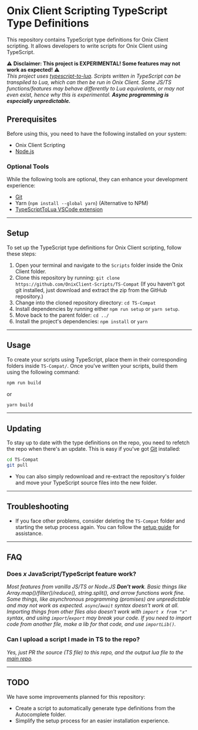 # Onix Client Scripting TypeScript Type Definitions

This repository contains TypeScript type definitions for Onix Client scripting. It allows developers to write scripts for Onix Client using TypeScript.<br>

⚠️ **Disclaimer: This project is EXPERIMENTAL! Some features may not work as expected!** ⚠️<br>
*This project uses [typescript-to-lua](https://typescripttolua.github.io/docs/). Scripts written in TypeScript can be transpiled to Lua, which can then be run in Onix Client. Some JS/TS functions/features may behave differently to Lua equivalents, or may not even exist, hence why this is experimental. **Async programming is especially unpredictable.***

## Prerequisites
Before using this, you need to have the following installed on your system:

- Onix Client Scripting
- [Node.js](https://nodejs.org/en/download/current)

### Optional Tools
While the following tools are optional, they can enhance your development experience:

- [Git](https://git-scm.com/downloads)
- Yarn (`npm install --global yarn`) (Alternative to NPM)
- [TypeScriptToLua VSCode extension](https://marketplace.visualstudio.com/items?itemName=typescript-to-lua.vscode-typescript-to-lua)

---
## Setup
To set up the TypeScript type definitions for Onix Client scripting, follow these steps:

1. Open your terminal and navigate to the `Scripts` folder inside the Onix Client folder.
2. Clone this repository by running: `git clone https://github.com/OnixClient-Scripts/TS-Compat` (If you haven't got git installed, just download and extract the zip from the GitHub repository.)
3. Change into the cloned repository directory: `cd TS-Compat`
4. Install dependencies by running either `npm run setup` or `yarn setup`.
5. Move back to the parent folder: `cd ../`
6. Install the project's dependencies: `npm install` or `yarn`
---
## Usage
To create your scripts using TypeScript, place them in their corresponding folders inside `TS-Compat/`. Once you've written your scripts, build them using the following command:
```bash
npm run build
```
or
```bash
yarn build
```
---
## Updating
To stay up to date with the type definitions on the repo, you need to refetch the repo when there's an update. This is easy if you've got [Git](https://git-scm.com/downloads) installed:
```bash
cd TS-Compat
git pull
```
- You can also simply redownload and re-extract the repository's folder and move your TypeScript source files into the new folder.
---
## Troubleshooting
- If you face other problems, consider deleting the `TS-Compat` folder and starting the setup process again. You can follow the [setup guide](https://github.com/OnixClient-Scripts/TS-Compat/blob/main/README.md#setup) for assistance.
---
## FAQ

### Does *x* JavaScript/TypeScript feature work?
*Most features from vanilla JS/TS or Node.JS **Don't work**. Basic things like Array.map()/filter()/reduce(), string.split(), and arrow functions work fine. Some things, like asynchronous programming (promises) are unpredictable and may not work as expected. `async`/`await` syntax doesn't work at all.*
*Importing things from other files also doesn't work with `import x from "x"` syntax, and using `import`/`export` may break your code. If you need to import code from another file, make a lib for that code, and use `importLib()`.*

### Can I upload a script I made in TS to the repo?
*Yes, just PR the source (TS file) to this repo, and the output lua file to the [main repo](https://github.com/OnixClient-Scripts/OnixClient_Scripts/).*

---
## TODO
We have some improvements planned for this repository:

- Create a script to automatically generate type definitions from the Autocomplete folder.
- Simplify the setup process for an easier installation experience.
